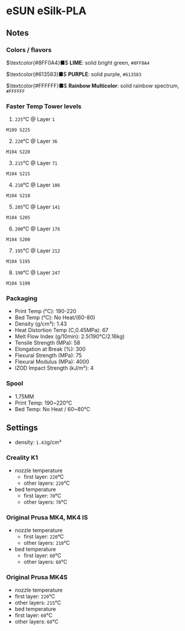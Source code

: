 # eSUN eSilk-PLA

## Notes

### Colors / flavors

$\textcolor{#8FF0A4}■$ **LIME**: solid bright green, `#8FF0A4`

$\textcolor{#613583}■$ **PURPLE**: solid purple, `#613583`

$\textcolor{#FFFFFF}■$ **Rainbow Multicolor**: solid rainbow spectrum, `#FFFFFF`

### Faster Temp Tower levels

1. `225`°C @ Layer `1`
```
M109 S225
```
2. `220`°C @ Layer `36`
```
M104 S220
```
3. `215`°C @ Layer `71`
```
M104 S215
```
4. `210`°C @ Layer `106`
```
M104 S210
```
5. `205`°C @ Layer `141`
```
M104 S205
```
6. `200`°C @ Layer `176`
```
M104 S200
```
7. `195`°C @ Layer `212`
```
M104 S195
```
8. `190`°C @ Layer `247`
```
M104 S190
```

### Packaging

- Print Temp (°C): 190-220
- Bed Temp (°C): No Heat/(60-80)
- Density (g/cm³): 1.43
- Heat Distortion Temp (C,0.45MPa): 67
- Melt Flow Index (g/10min): 2.5(190°C/2.16kg)
- Tensile Strength (MPa): 58
- Elongation at Break (%): 300
- Flexural Strength (MPa): 75
- Flexural Modulus (MPa): 4000
- IZOD Impact Strength (kJ/m²): 4

### Spool

- 1.75MM
- Print Temp: 190~220°C
- Bed Temp: No Heat / 60~80°C

## Settings

- density: `1.43`g/cm³

### Creality K1

- nozzle temperature
    - first layer: `220`°C
    - other layers: `220`°C
- bed temperature
    - first layer: `70`°C
    - other layers: `70`°C

### Original Prusa MK4, MK4 IS

- nozzle temperature
    - first layer: `220`°C
    - other layers: `210`°C
- bed temperature
    - first layer: `60`°C
    - other layers: `60`°C

### Original Prusa MK4S

- nozzle temperature
- first layer: `220`°C
- other layers: `215`°C
- bed temperature
- first layer: `60`°C
- other layers: `60`°C
